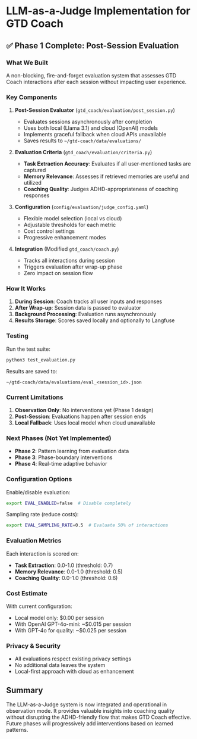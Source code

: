 # LLM-as-a-Judge Implementation for GTD Coach

## ✅ Phase 1 Complete: Post-Session Evaluation

### What We Built
A non-blocking, fire-and-forget evaluation system that assesses GTD Coach interactions after each session without impacting user experience.

### Key Components

1. **Post-Session Evaluator** (`gtd_coach/evaluation/post_session.py`)
   - Evaluates sessions asynchronously after completion
   - Uses both local (Llama 3.1) and cloud (OpenAI) models
   - Implements graceful fallback when cloud APIs unavailable
   - Saves results to `~/gtd-coach/data/evaluations/`

2. **Evaluation Criteria** (`gtd_coach/evaluation/criteria.py`)
   - **Task Extraction Accuracy**: Evaluates if all user-mentioned tasks are captured
   - **Memory Relevance**: Assesses if retrieved memories are useful and utilized
   - **Coaching Quality**: Judges ADHD-appropriateness of coaching responses

3. **Configuration** (`config/evaluation/judge_config.yaml`)
   - Flexible model selection (local vs cloud)
   - Adjustable thresholds for each metric
   - Cost control settings
   - Progressive enhancement modes

4. **Integration** (Modified `gtd_coach/coach.py`)
   - Tracks all interactions during session
   - Triggers evaluation after wrap-up phase
   - Zero impact on session flow

### How It Works

1. **During Session**: Coach tracks all user inputs and responses
2. **After Wrap-up**: Session data is passed to evaluator
3. **Background Processing**: Evaluation runs asynchronously
4. **Results Storage**: Scores saved locally and optionally to Langfuse

### Testing

Run the test suite:
```bash
python3 test_evaluation.py
```

Results are saved to:
```
~/gtd-coach/data/evaluations/eval_<session_id>.json
```

### Current Limitations

1. **Observation Only**: No interventions yet (Phase 1 design)
2. **Post-Session**: Evaluations happen after session ends
3. **Local Fallback**: Uses local model when cloud unavailable

### Next Phases (Not Yet Implemented)

- **Phase 2**: Pattern learning from evaluation data
- **Phase 3**: Phase-boundary interventions
- **Phase 4**: Real-time adaptive behavior

### Configuration Options

Enable/disable evaluation:
```bash
export EVAL_ENABLED=false  # Disable completely
```

Sampling rate (reduce costs):
```bash
export EVAL_SAMPLING_RATE=0.5  # Evaluate 50% of interactions
```

### Evaluation Metrics

Each interaction is scored on:
- **Task Extraction**: 0.0-1.0 (threshold: 0.7)
- **Memory Relevance**: 0.0-1.0 (threshold: 0.5)
- **Coaching Quality**: 0.0-1.0 (threshold: 0.6)

### Cost Estimate

With current configuration:
- Local model only: $0.00 per session
- With OpenAI GPT-4o-mini: ~$0.015 per session
- With GPT-4o for quality: ~$0.025 per session

### Privacy & Security

- All evaluations respect existing privacy settings
- No additional data leaves the system
- Local-first approach with cloud as enhancement

## Summary

The LLM-as-a-Judge system is now integrated and operational in observation mode. It provides valuable insights into coaching quality without disrupting the ADHD-friendly flow that makes GTD Coach effective. Future phases will progressively add interventions based on learned patterns.